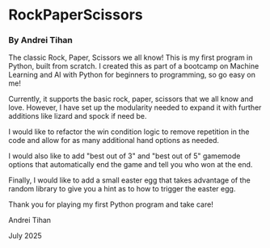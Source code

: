 # RockPaperScissors
### By Andrei Tihan

The classic Rock, Paper, Scissors we all know! This is my first program in Python, built from scratch.
I created this as part of a bootcamp on Machine Learning and AI with Python for beginners to programming, so go easy on me!

Currently, it supports the basic rock, paper, scissors that we all know and love. However, I have set up the modularity needed to expand it with further additions like lizard and spock if need be.

I would like to refactor the win condition logic to remove repetition in the code and allow for as many additional hand options as needed.

I would also like to add "best out of 3" and "best out of 5" gamemode options that automatically end the game and tell you who won at the end.

Finally, I would like to add a small easter egg that takes advantage of the random library to give you a hint as to how to trigger the easter egg.

Thank you for playing my first Python program and take care!

Andrei Tihan

July 2025